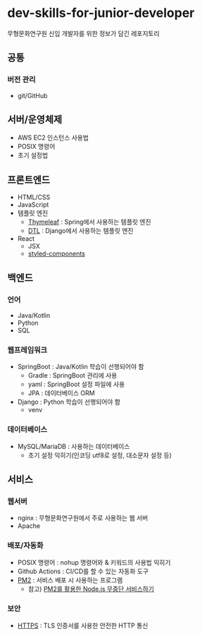 # dev-skills-for-junior-developer

무형문화연구원 신입 개발자를 위한 정보가 담긴 레포지토리

## 공통

### 버전 관리

- git/GitHub

## 서버/운영체제

- AWS EC2 인스턴스 사용법
- POSIX 명령어
- 초기 설정법

## 프론트엔드

- HTML/CSS
- JavaScript
- 템플릿 엔진
  - [Thymeleaf](https://www.thymeleaf.org/) : Spring에서 사용하는 템플릿 엔진
  - [DTL](https://docs.djangoproject.com/en/4.0/topics/templates/) : Django에서 사용하는 템플릿 엔진
- React
  - JSX
  - [styled-components](https://styled-components.com/)

## 백엔드

### 언어

- Java/Kotlin
- Python
- SQL

### 웹프레임워크

- SpringBoot : Java/Kotlin 학습이 선행되어야 함
  - Gradle : SpringBoot 관리에 사용
  - yaml : SpringBoot 설정 파일에 사용
  - JPA : 데이터베이스 ORM
- Django : Python 학습이 선행되어야 함
  - venv

### 데이터베이스

- MySQL/MariaDB : 사용하는 데이터베이스
  - 초기 설정 익히기(인코딩 utf8로 설정, 대소문자 설정 등)

## 서비스

### 웹서버

- nginx : 무형문화연구원에서 주로 사용하는 웹 서버
- Apache

### 배포/자동화

- POSIX 명령어 : nohup 명령어와 & 키워드의 사용법 익히기
- Github Actions : CI/CD를 할 수 있는 자동화 도구
- [PM2](/contents/service/pm2.md) : 서비스 배포 시 사용하는 프로그램
  - 참고) [PM2를 활용한 Node.js 무중단 서비스하기](https://engineering.linecorp.com/ko/blog/pm2-nodejs/)

### 보안

- [HTTPS](/contents/service/https.md) : TLS 인증서를 사용한 안전한 HTTP 통신
